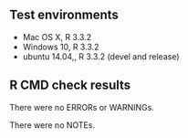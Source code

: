 ## Test environments
* Mac OS X, R 3.3.2
* Windows 10, R 3.3.2
* ubuntu 14.04,, R 3.3.2 (devel and release)

## R CMD check results
There were no ERRORs or WARNINGs. 

There were no NOTEs.


 
